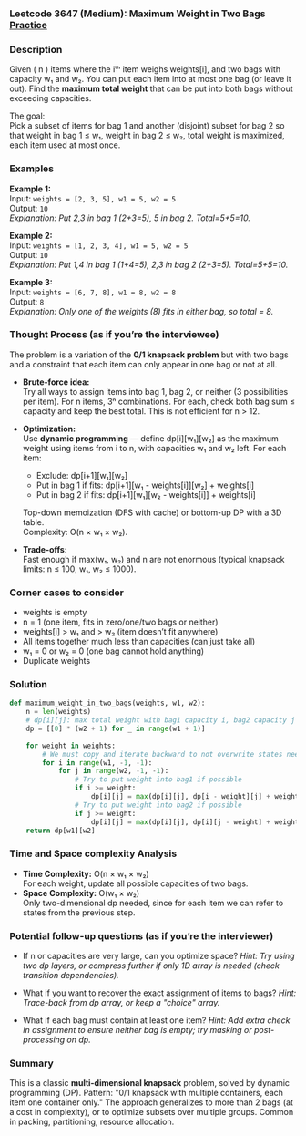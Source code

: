 ### Leetcode 3647 (Medium): Maximum Weight in Two Bags [Practice](https://leetcode.com/problems/maximum-weight-in-two-bags)

### Description  
Given \( n \) items where the iᵗʰ item weighs weights[i], and two bags with capacity w₁ and w₂. You can put each item into at most one bag (or leave it out). Find the **maximum total weight** that can be put into both bags without exceeding capacities.

The goal:  
Pick a subset of items for bag 1 and another (disjoint) subset for bag 2 so that weight in bag 1 ≤ w₁, weight in bag 2 ≤ w₂, total weight is maximized, each item used at most once.

### Examples  

**Example 1:**  
Input: `weights = [2, 3, 5], w1 = 5, w2 = 5`  
Output: `10`  
*Explanation: Put 2,3 in bag 1 (2+3=5), 5 in bag 2. Total=5+5=10.*

**Example 2:**  
Input: `weights = [1, 2, 3, 4], w1 = 5, w2 = 5`  
Output: `10`  
*Explanation: Put 1,4 in bag 1 (1+4=5), 2,3 in bag 2 (2+3=5). Total=5+5=10.*

**Example 3:**  
Input: `weights = [6, 7, 8], w1 = 8, w2 = 8`  
Output: `8`  
*Explanation: Only one of the weights (8) fits in either bag, so total = 8.*

### Thought Process (as if you’re the interviewee)  
The problem is a variation of the **0/1 knapsack problem** but with two bags and a constraint that each item can only appear in one bag or not at all.

- **Brute-force idea:**  
  Try all ways to assign items into bag 1, bag 2, or neither (3 possibilities per item). For n items, 3ⁿ combinations. For each, check both bag sum ≤ capacity and keep the best total. This is not efficient for n > 12.

- **Optimization:**  
  Use **dynamic programming** — define dp[i][w₁][w₂] as the maximum weight using items from i to n, with capacities w₁ and w₂ left. For each item:  
  - Exclude: dp[i+1][w₁][w₂]  
  - Put in bag 1 if fits: dp[i+1][w₁ - weights[i]][w₂] + weights[i]  
  - Put in bag 2 if fits: dp[i+1][w₁][w₂ - weights[i]] + weights[i]

  Top-down memoization (DFS with cache) or bottom-up DP with a 3D table.  
  Complexity: O(n × w₁ × w₂).

- **Trade-offs:**  
  Fast enough if max(w₁, w₂) and n are not enormous (typical knapsack limits: n ≤ 100, w₁, w₂ ≤ 1000).

### Corner cases to consider  
- weights is empty  
- n = 1 (one item, fits in zero/one/two bags or neither)  
- weights[i] > w₁ and > w₂ (item doesn’t fit anywhere)  
- All items together much less than capacities (can just take all)  
- w₁ = 0 or w₂ = 0 (one bag cannot hold anything)  
- Duplicate weights

### Solution

```python
def maximum_weight_in_two_bags(weights, w1, w2):
    n = len(weights)
    # dp[i][j]: max total weight with bag1 capacity i, bag2 capacity j
    dp = [[0] * (w2 + 1) for _ in range(w1 + 1)]
    
    for weight in weights:
        # We must copy and iterate backward to not overwrite states needed for current round
        for i in range(w1, -1, -1):
            for j in range(w2, -1, -1):
                # Try to put weight into bag1 if possible
                if i >= weight:
                    dp[i][j] = max(dp[i][j], dp[i - weight][j] + weight)
                # Try to put weight into bag2 if possible
                if j >= weight:
                    dp[i][j] = max(dp[i][j], dp[i][j - weight] + weight)
    return dp[w1][w2]
```

### Time and Space complexity Analysis  

- **Time Complexity:** O(n × w₁ × w₂)  
  For each weight, update all possible capacities of two bags.
- **Space Complexity:** O(w₁ × w₂)  
  Only two-dimensional dp needed, since for each item we can refer to states from the previous step.

### Potential follow-up questions (as if you’re the interviewer)  

- If n or capacities are very large, can you optimize space?
  *Hint: Try using two dp layers, or compress further if only 1D array is needed (check transition dependencies).*

- What if you want to recover the exact assignment of items to bags?
  *Hint: Trace-back from dp array, or keep a "choice" array.*

- What if each bag must contain at least one item?
  *Hint: Add extra check in assignment to ensure neither bag is empty; try masking or post-processing on dp.*

### Summary
This is a classic **multi-dimensional knapsack** problem, solved by dynamic programming (DP). Pattern: "0/1 knapsack with multiple containers, each item one container only." The approach generalizes to more than 2 bags (at a cost in complexity), or to optimize subsets over multiple groups. Common in packing, partitioning, resource allocation.